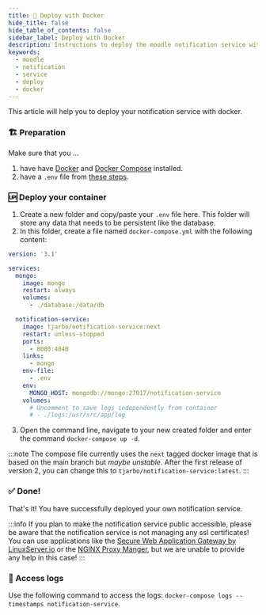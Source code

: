 ```yaml
---
title: 🐳 Deploy with Docker
hide_title: false
hide_table_of_contents: false
sidebar_label: Deploy with Docker
description: Instructions to deploy the moodle notification service with Docker
keywords:
  - moodle
  - notification
  - service
  - deploy
  - docker
---
```

This article will help you to deploy your notification service with docker.

### 🏗️ Preparation

Make sure that you ...

1. have have [Docker](https://docs.docker.com/get-docker/) and [Docker Compose](https://docs.docker.com/compose/install/) installed.
2. have a `.env` file from [these steps](preparation.md).

### 🆙 Deploy your container

1. Create a new folder and copy/paste your `.env` file here. This folder will store any data that needs to be persistent like the database.
2. In this folder, create a file named `docker-compose.yml` with the following content:

```yml
version: '3.1'

services:
  mongo:
    image: mongo
    restart: always
    volumes:
      - ./database:/data/db

  notification-service:
    image: tjarbo/notification-service:next
    restart: unless-stopped
    ports: 
      - 8080:4040
    links:
      - mongo
    env-file:
      - .env
    env:
      MONGO_HOST: mongodb://mongo:27017/notification-service
    volumes:
      # Uncomment to save logs independently from container  
      # - ./logs:/usr/src/app/log
```

3. Open the command line, navigate to your new created folder and enter the command `docker-compose up -d`.

:::note
The compose file currently uses the `next` tagged docker image that is based on the main branch but *maybe unstable*. After the first release of version 2, you can change this to `tjarbo/notification-service:latest`.
:::

### ✅ Done!

That's it! You have successfully deployed your own notification service.

:::info
If you plan to make the notification service public accessible, please be aware that the notification service is not managing any ssl certificates! You can use applications like the [Secure Web Application Gateway by LinuxServer.io](https://github.com/linuxserver/docker-swag) or the [NGINX Proxy Manger](https://nginxproxymanager.com/), but we are unable to provide any help in this case!
:::

### 📜 Access logs

Use the following command to access the logs: `docker-compose logs --timestamps notification-service`.
